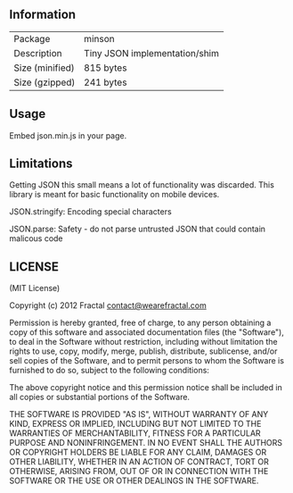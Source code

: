 ## Information

<table>
<tr>
<td>Package</td><td>minson</td>
</tr>
<tr>
<td>Description</td>
<td>Tiny JSON implementation/shim</td>
</tr>
<tr>
<td>Size (minified)</td>
<td>815 bytes</td>
</tr>
<tr>
<td>Size (gzipped)</td>
<td>241 bytes</td>
</tr>
</table>

## Usage

Embed json.min.js in your page.

## Limitations

Getting JSON this small means a lot of functionality was discarded. This library is meant for basic functionality on mobile devices.

JSON.stringify: Encoding special characters

JSON.parse: Safety - do not parse untrusted JSON that could contain malicous code

## LICENSE

(MIT License)

Copyright (c) 2012 Fractal <contact@wearefractal.com>

Permission is hereby granted, free of charge, to any person obtaining
a copy of this software and associated documentation files (the
"Software"), to deal in the Software without restriction, including
without limitation the rights to use, copy, modify, merge, publish,
distribute, sublicense, and/or sell copies of the Software, and to
permit persons to whom the Software is furnished to do so, subject to
the following conditions:

The above copyright notice and this permission notice shall be
included in all copies or substantial portions of the Software.

THE SOFTWARE IS PROVIDED "AS IS", WITHOUT WARRANTY OF ANY KIND,
EXPRESS OR IMPLIED, INCLUDING BUT NOT LIMITED TO THE WARRANTIES OF
MERCHANTABILITY, FITNESS FOR A PARTICULAR PURPOSE AND
NONINFRINGEMENT. IN NO EVENT SHALL THE AUTHORS OR COPYRIGHT HOLDERS BE
LIABLE FOR ANY CLAIM, DAMAGES OR OTHER LIABILITY, WHETHER IN AN ACTION
OF CONTRACT, TORT OR OTHERWISE, ARISING FROM, OUT OF OR IN CONNECTION
WITH THE SOFTWARE OR THE USE OR OTHER DEALINGS IN THE SOFTWARE.
